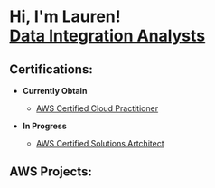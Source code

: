 <h1>Hi, I'm Lauren! <br/><a href="https://www.linkedin.com/in/laurenbolin/">Data Integration Analysts</a>

<h2>Certifications:</h2>
  
- <b>Currently Obtain</b>
  - [AWS Certified Cloud Practitioner](https://www.credly.com/badges/51d5aee6-4f92-4aa5-8c39-c58cba00bdee)
  
- <b>In Progress</b>
  - [AWS Certified Solutions Artchitect](https://aws.amazon.com/certification/certified-solutions-architect-associate/)

<h2>AWS Projects:</h2>
